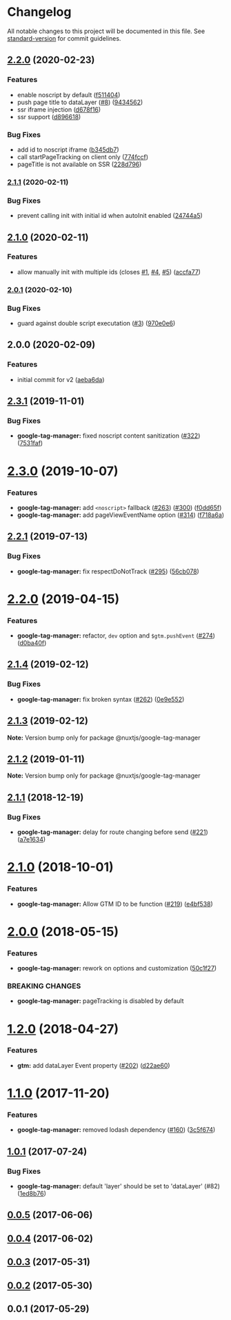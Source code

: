 # Changelog

All notable changes to this project will be documented in this file. See [standard-version](https://github.com/conventional-changelog/standard-version) for commit guidelines.

## [2.2.0](https://github.com/nuxt-community/gtm-module/compare/v2.1.1...v2.2.0) (2020-02-23)


### Features

* enable noscript by default ([f511404](https://github.com/nuxt-community/gtm-module/commit/f511404d2a46d082e4f730daeb618543692d748d))
* push page title to dataLayer ([#8](https://github.com/nuxt-community/gtm-module/issues/8)) ([9434562](https://github.com/nuxt-community/gtm-module/commit/943456256c5eba9ec0104ca5a9b2f8aee31f66ea))
* ssr iframe injection ([d678f16](https://github.com/nuxt-community/gtm-module/commit/d678f16d46343e54ba788d0e13399d3b3c2234f7))
* ssr support ([d896618](https://github.com/nuxt-community/gtm-module/commit/d896618ef23b4a6fbc723133d3b6b7266f67aad5))


### Bug Fixes

* add id to noscript iframe ([b345db7](https://github.com/nuxt-community/gtm-module/commit/b345db7deddf2fe2e11e5ee2925deda51c739b95))
* call startPageTracking on client only ([774fccf](https://github.com/nuxt-community/gtm-module/commit/774fccffd8c9712229c9c4d90512f88546fe5ce4))
* pageTitle is not available on SSR ([228d796](https://github.com/nuxt-community/gtm-module/commit/228d796c8b3c982520c26c296e9a2af937f90e28))

### [2.1.1](https://github.com/nuxt-community/gtm-module/compare/v2.1.0...v2.1.1) (2020-02-11)


### Bug Fixes

* prevent calling init with initial id when autoInit enabled ([24744a5](https://github.com/nuxt-community/gtm-module/commit/24744a50e95b48ec1f16f02f8ba652e5415123f1))

## [2.1.0](https://github.com/nuxt-community/gtm-module/compare/v2.0.1...v2.1.0) (2020-02-11)


### Features

* allow manually init with multiple ids (closes [#1](https://github.com/nuxt-community/gtm-module/issues/1), [#4](https://github.com/nuxt-community/gtm-module/issues/4), [#5](https://github.com/nuxt-community/gtm-module/issues/5)) ([accfa77](https://github.com/nuxt-community/gtm-module/commit/accfa77f92fa918412b19742ca13dbeedddef732))

### [2.0.1](https://github.com/nuxt-community/gtm-module/compare/v2.0.0...v2.0.1) (2020-02-10)


### Bug Fixes

* guard against double script executation ([#3](https://github.com/nuxt-community/gtm-module/issues/3)) ([970e0e6](https://github.com/nuxt-community/gtm-module/commit/970e0e6965d1f1d3fce1d5c6bc47576d3a9079a9))

## 2.0.0 (2020-02-09)


### Features

* initial commit for v2 ([aeba6da](///commit/aeba6dadb82ad5035a32a3fca414046600baad3d))

## [2.3.1](https://github.com/nuxt-community/modules/compare/@nuxtjs/google-tag-manager@2.3.0...@nuxtjs/google-tag-manager@2.3.1) (2019-11-01)


### Bug Fixes

* **google-tag-manager:** fixed noscript content sanitization ([#322](https://github.com/nuxt-community/modules/issues/322)) ([7531faf](https://github.com/nuxt-community/modules/commit/7531faf))





# [2.3.0](https://github.com/nuxt-community/modules/compare/@nuxtjs/google-tag-manager@2.2.1...@nuxtjs/google-tag-manager@2.3.0) (2019-10-07)


### Features

* **google-tag-manager:** add `<noscript>` fallback ([#263](https://github.com/nuxt-community/modules/issues/263)) ([#300](https://github.com/nuxt-community/modules/issues/300)) ([f0dd65f](https://github.com/nuxt-community/modules/commit/f0dd65f))
* **google-tag-manager:** add pageViewEventName option ([#314](https://github.com/nuxt-community/modules/issues/314)) ([f718a6a](https://github.com/nuxt-community/modules/commit/f718a6a))





## [2.2.1](https://github.com/nuxt-community/modules/compare/@nuxtjs/google-tag-manager@2.2.0...@nuxtjs/google-tag-manager@2.2.1) (2019-07-13)


### Bug Fixes

* **google-tag-manager:** fix respectDoNotTrack ([#295](https://github.com/nuxt-community/modules/issues/295)) ([56cb078](https://github.com/nuxt-community/modules/commit/56cb078))





# [2.2.0](https://github.com/nuxt-community/modules/compare/@nuxtjs/google-tag-manager@2.1.4...@nuxtjs/google-tag-manager@2.2.0) (2019-04-15)


### Features

* **google-tag-manager:** refactor, `dev` option and `$gtm.pushEvent` ([#274](https://github.com/nuxt-community/modules/issues/274)) ([d0ba40f](https://github.com/nuxt-community/modules/commit/d0ba40f))





## [2.1.4](https://github.com/nuxt-community/modules/compare/@nuxtjs/google-tag-manager@2.1.3...@nuxtjs/google-tag-manager@2.1.4) (2019-02-12)


### Bug Fixes

* **google-tag-manager:** fix broken syntax ([#262](https://github.com/nuxt-community/modules/issues/262)) ([0e9e552](https://github.com/nuxt-community/modules/commit/0e9e552))





## [2.1.3](https://github.com/nuxt-community/modules/compare/@nuxtjs/google-tag-manager@2.1.2...@nuxtjs/google-tag-manager@2.1.3) (2019-02-12)

**Note:** Version bump only for package @nuxtjs/google-tag-manager





## [2.1.2](https://github.com/nuxt-community/modules/compare/@nuxtjs/google-tag-manager@2.1.1...@nuxtjs/google-tag-manager@2.1.2) (2019-01-11)

**Note:** Version bump only for package @nuxtjs/google-tag-manager





<a name="2.1.1"></a>
## [2.1.1](https://github.com/nuxt/modules/compare/@nuxtjs/google-tag-manager@2.1.0...@nuxtjs/google-tag-manager@2.1.1) (2018-12-19)


### Bug Fixes

* **google-tag-manager:** delay for route changing before send ([#221](https://github.com/nuxt/modules/issues/221)) ([a7e1634](https://github.com/nuxt/modules/commit/a7e1634))





<a name="2.1.0"></a>
# [2.1.0](https://github.com/nuxt/modules/compare/@nuxtjs/google-tag-manager@2.0.0...@nuxtjs/google-tag-manager@2.1.0) (2018-10-01)


### Features

* **google-tag-manager:** Allow GTM ID to be function ([#219](https://github.com/nuxt/modules/issues/219)) ([e4bf538](https://github.com/nuxt/modules/commit/e4bf538))





<a name="2.0.0"></a>
# [2.0.0](https://github.com/nuxt/modules/compare/@nuxtjs/google-tag-manager@1.2.0...@nuxtjs/google-tag-manager@2.0.0) (2018-05-15)


### Features

* **google-tag-manager:** rework on options and customization ([50c1f27](https://github.com/nuxt/modules/commit/50c1f27))


### BREAKING CHANGES

* **google-tag-manager:** pageTracking is disabled by default




<a name="1.2.0"></a>
# [1.2.0](https://github.com/nuxt/modules/compare/@nuxtjs/google-tag-manager@1.1.0...@nuxtjs/google-tag-manager@1.2.0) (2018-04-27)


### Features

* **gtm:** add dataLayer Event property ([#202](https://github.com/nuxt/modules/issues/202)) ([d22ae60](https://github.com/nuxt/modules/commit/d22ae60))




<a name="1.1.0"></a>
# [1.1.0](https://github.com/nuxt/modules/compare/@nuxtjs/google-tag-manager@1.0.1...@nuxtjs/google-tag-manager@1.1.0) (2017-11-20)


### Features

* **google-tag-manager:** removed lodash dependency ([#160](https://github.com/nuxt/modules/issues/160)) ([3c5f674](https://github.com/nuxt/modules/commit/3c5f674))




<a name="1.0.1"></a>
## [1.0.1](https://github.com/nuxt/modules/compare/@nuxtjs/google-tag-manager@1.0.0...@nuxtjs/google-tag-manager@1.0.1) (2017-07-24)


### Bug Fixes

* **google-tag-manager:** default 'layer' should be set to 'dataLayer' (#82) ([1ed8b76](https://github.com/nuxt/modules/commit/1ed8b76))




<a name="0.0.5"></a>
## [0.0.5](https://github.com/nuxt/modules/compare/@nuxtjs/google-tag-manager@0.0.4...@nuxtjs/google-tag-manager@0.0.5) (2017-06-06)




<a name="0.0.4"></a>
## [0.0.4](https://github.com/nuxt/modules/compare/@nuxtjs/google-tag-manager@0.0.3...@nuxtjs/google-tag-manager@0.0.4) (2017-06-02)




<a name="0.0.3"></a>
## [0.0.3](https://github.com/nuxt/modules/compare/@nuxtjs/google-tag-manager@0.0.2...@nuxtjs/google-tag-manager@0.0.3) (2017-05-31)




<a name="0.0.2"></a>
## [0.0.2](https://github.com/nuxt/modules/compare/@nuxtjs/google-tag-manager@0.0.1...@nuxtjs/google-tag-manager@0.0.2) (2017-05-30)




<a name="0.0.1"></a>
## 0.0.1 (2017-05-29)
